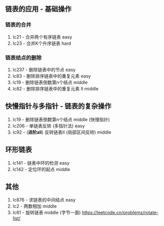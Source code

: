 
## 链表的应用 - 基础操作

### 链表的合并

1. lc21 - 合并两个有序链表 easy
2. lc23 - 合并K个升序链表 hard


### 链表结点的删除

1. lc237 - 删除链表中的节点 easy
2. lc83 - 删除排序链表中的重复元素 easy
3. lc19 - 删除链表倒数第n个结点 middle 
4. lc82 - 删除排序链表中的重复元素 II middle


## 快慢指针与多指针 - 链表的复杂操作

1. lc19 - 删除链表倒数第n个结点 middle (快慢指针)
2. lc206 - 单链表反转 (多指针法) easy
3. lc92 - (**进阶ali**) 反转链表II (局部区间反转) middle


## 环形链表

1. lc141 - 链表中环的检测 easy
2. lc142 - 定位环的起点 middle

## 其他

1. lc876 - 求链表的中间结点 easy
2. lc2 - 两数相加 middle
3. lc61 - 旋转链表 middle (字节一面)  https://leetcode.cn/problems/rotate-list/

